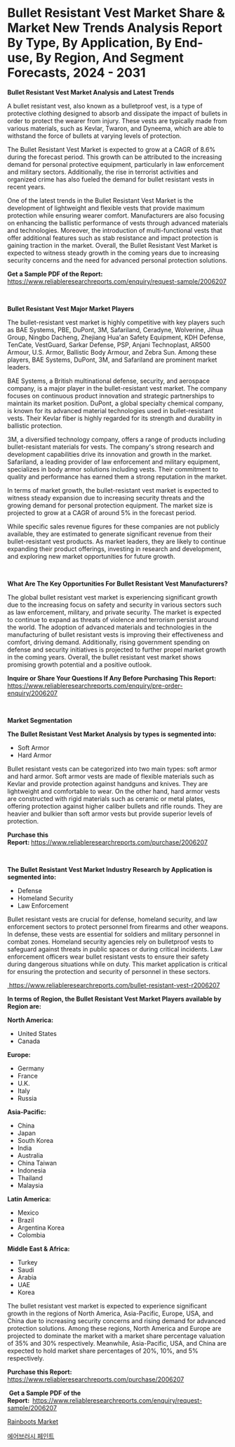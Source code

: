 <p><h1>Bullet Resistant Vest Market Share & Market New Trends Analysis Report By Type, By Application, By End-use, By Region, And Segment Forecasts, 2024 - 2031</h1></p><p><strong>Bullet Resistant Vest Market Analysis and Latest Trends</strong></p>
<p><p>A bullet resistant vest, also known as a bulletproof vest, is a type of protective clothing designed to absorb and dissipate the impact of bullets in order to protect the wearer from injury. These vests are typically made from various materials, such as Kevlar, Twaron, and Dyneema, which are able to withstand the force of bullets at varying levels of protection.</p><p>The Bullet Resistant Vest Market is expected to grow at a CAGR of 8.6% during the forecast period. This growth can be attributed to the increasing demand for personal protective equipment, particularly in law enforcement and military sectors. Additionally, the rise in terrorist activities and organized crime has also fueled the demand for bullet resistant vests in recent years.</p><p>One of the latest trends in the Bullet Resistant Vest Market is the development of lightweight and flexible vests that provide maximum protection while ensuring wearer comfort. Manufacturers are also focusing on enhancing the ballistic performance of vests through advanced materials and technologies. Moreover, the introduction of multi-functional vests that offer additional features such as stab resistance and impact protection is gaining traction in the market. Overall, the Bullet Resistant Vest Market is expected to witness steady growth in the coming years due to increasing security concerns and the need for advanced personal protection solutions.</p></p>
<p><strong>Get a Sample PDF of the Report:&nbsp;</strong> <a href="https://www.reliableresearchreports.com/enquiry/request-sample/2006207">https://www.reliableresearchreports.com/enquiry/request-sample/2006207</a></p>
<p>&nbsp;</p>
<p><strong>Bullet Resistant Vest Major Market Players</strong></p>
<p><p>The bullet-resistant vest market is highly competitive with key players such as BAE Systems, PBE, DuPont, 3M, Safariland, Ceradyne, Wolverine, Jihua Group, Ningbo Dacheng, Zhejiang Hua'an Safety Equipment, KDH Defense, TenCate, VestGuard, Sarkar Defense, PSP, Anjani Technoplast, AR500 Armour, U.S. Armor, Ballistic Body Armour, and Zebra Sun. Among these players, BAE Systems, DuPont, 3M, and Safariland are prominent market leaders.</p><p>BAE Systems, a British multinational defense, security, and aerospace company, is a major player in the bullet-resistant vest market. The company focuses on continuous product innovation and strategic partnerships to maintain its market position. DuPont, a global specialty chemical company, is known for its advanced material technologies used in bullet-resistant vests. Their Kevlar fiber is highly regarded for its strength and durability in ballistic protection.</p><p>3M, a diversified technology company, offers a range of products including bullet-resistant materials for vests. The company's strong research and development capabilities drive its innovation and growth in the market. Safariland, a leading provider of law enforcement and military equipment, specializes in body armor solutions including vests. Their commitment to quality and performance has earned them a strong reputation in the market.</p><p>In terms of market growth, the bullet-resistant vest market is expected to witness steady expansion due to increasing security threats and the growing demand for personal protection equipment. The market size is projected to grow at a CAGR of around 5% in the forecast period.</p><p>While specific sales revenue figures for these companies are not publicly available, they are estimated to generate significant revenue from their bullet-resistant vest products. As market leaders, they are likely to continue expanding their product offerings, investing in research and development, and exploring new market opportunities for future growth.</p></p>
<p>&nbsp;</p>
<p><strong>What Are The Key Opportunities For Bullet Resistant Vest Manufacturers?</strong></p>
<p><p>The global bullet resistant vest market is experiencing significant growth due to the increasing focus on safety and security in various sectors such as law enforcement, military, and private security. The market is expected to continue to expand as threats of violence and terrorism persist around the world. The adoption of advanced materials and technologies in the manufacturing of bullet resistant vests is improving their effectiveness and comfort, driving demand. Additionally, rising government spending on defense and security initiatives is projected to further propel market growth in the coming years. Overall, the bullet resistant vest market shows promising growth potential and a positive outlook.</p></p>
<p><strong>Inquire or Share Your Questions If Any Before Purchasing This Report:</strong> <a href="https://www.reliableresearchreports.com/enquiry/pre-order-enquiry/2006207">https://www.reliableresearchreports.com/enquiry/pre-order-enquiry/2006207</a></p>
<p>&nbsp;</p>
<p><strong>Market Segmentation</strong></p>
<p><strong>The Bullet Resistant Vest Market Analysis by types is segmented into:</strong></p>
<p><ul><li>Soft Armor</li><li>Hard Armor</li></ul></p>
<p><p>Bullet resistant vests can be categorized into two main types: soft armor and hard armor. Soft armor vests are made of flexible materials such as Kevlar and provide protection against handguns and knives. They are lightweight and comfortable to wear. On the other hand, hard armor vests are constructed with rigid materials such as ceramic or metal plates, offering protection against higher caliber bullets and rifle rounds. They are heavier and bulkier than soft armor vests but provide superior levels of protection.</p></p>
<p><strong>Purchase this Report:&nbsp;</strong><a href="https://www.reliableresearchreports.com/purchase/2006207">https://www.reliableresearchreports.com/purchase/2006207</a></p>
<p>&nbsp;</p>
<p><strong>The Bullet Resistant Vest Market Industry Research by Application is segmented into:</strong></p>
<p><ul><li>Defense</li><li>Homeland Security</li><li>Law Enforcement</li></ul></p>
<p><p>Bullet resistant vests are crucial for defense, homeland security, and law enforcement sectors to protect personnel from firearms and other weapons. In defense, these vests are essential for soldiers and military personnel in combat zones. Homeland security agencies rely on bulletproof vests to safeguard against threats in public spaces or during critical incidents. Law enforcement officers wear bullet resistant vests to ensure their safety during dangerous situations while on duty. This market application is critical for ensuring the protection and security of personnel in these sectors.</p></p>
<p><a href="https://www.reliableresearchreports.com/bullet-resistant-vest-r2006207">&nbsp;https://www.reliableresearchreports.com/bullet-resistant-vest-r2006207</a></p>
<p><strong>In terms of Region, the Bullet Resistant Vest Market Players available by Region are:</strong></p>
<p>
    <p> <strong> North America: </strong>
        <ul>
            <li>United States</li>
            <li>Canada</li>
        </ul>
        </p> 
    <p> <strong> Europe: </strong>
        <ul>
            <li>Germany</li>
            <li>France</li>
            <li>U.K.</li>
            <li>Italy</li>
            <li>Russia</li>
        </ul>
        </p> 
    <p> <strong> Asia-Pacific: </strong>
        <ul>
            <li>China</li>
            <li>Japan</li>
            <li>South Korea</li>
            <li>India</li>
            <li>Australia</li>
            <li>China Taiwan</li>
            <li>Indonesia</li>
            <li>Thailand</li>
            <li>Malaysia</li>
        </ul>
        </p> 
    <p> <strong> Latin America: </strong>
        <ul>
            <li>Mexico</li>
            <li>Brazil</li>
            <li>Argentina Korea</li>
            <li>Colombia</li>
        </ul>
        </p> 
    <p> <strong> Middle East & Africa: </strong>
        <ul>
            <li>Turkey</li>
            <li>Saudi</li>
            <li>Arabia</li>
            <li>UAE</li>
            <li>Korea</li>
        </ul>
    </p>
    </p>
<p><p>The bullet resistant vest market is expected to experience significant growth in the regions of North America, Asia-Pacific, Europe, USA, and China due to increasing security concerns and rising demand for advanced protection solutions. Among these regions, North America and Europe are projected to dominate the market with a market share percentage valuation of 35% and 30% respectively. Meanwhile, Asia-Pacific, USA, and China are expected to hold market share percentages of 20%, 10%, and 5% respectively.</p></p>
<p><strong>Purchase this Report: </strong><a href="https://www.reliableresearchreports.com/purchase/2006207">https://www.reliableresearchreports.com/purchase/2006207</a></p>
<p>&nbsp;<strong>Get a Sample PDF of the Report:&nbsp;&nbsp;</strong><a href="https://www.reliableresearchreports.com/enquiry/request-sample/2006207">https://www.reliableresearchreports.com/enquiry/request-sample/2006207</a></p>
<p><strong></strong></p>
<p><p><a href="https://github.com/cathyMaggio31/Market-Research-Report-List-1/blob/main/rainboots-market.md">Rainboots Market</a></p><p><a href="https://github.com/LoganRew1964/Market-Research-Report-List-2/blob/main/243944038941.md">에어브러시 페인트</a></p></p>